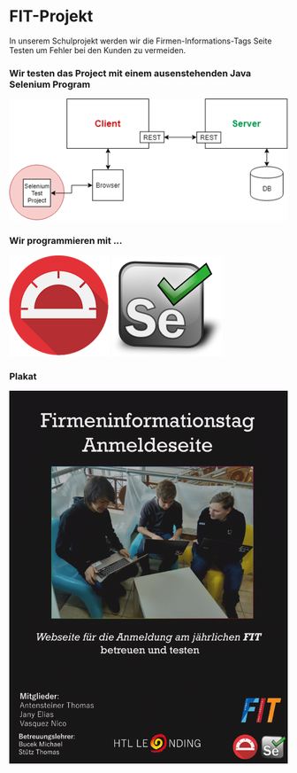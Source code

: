 # FIT-Projekt

In unserem Schulprojekt werden wir die Firmen-Informations-Tags Seite Testen um Fehler bei den Kunden zu vermeiden.


### Wir testen das Project mit einem ausenstehenden Java Selenium Program

<img src="Images/FitWebsite_Simple.png" />

### Wir programmieren mit ...
<img src="Images/protractor.png" /> <img src="Images/Selenium-Logo.png" />

### Plakat

<img src="Images/Plakat.png" />
